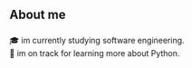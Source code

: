 <h2 align="left">About me</h2>

###

<p align="left">🎓  im currently studying software engineering.<br>🌱 im on track for learning more about Python.</p>


